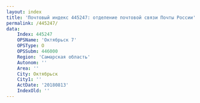 ```yaml
---
layout: index
title: 'Почтовый индекс 445247: отделение почтовой связи Почты России'
permalink: /445247/
data:
    Index: 445247
    OPSName: 'Октябрьск 7'
    OPSType: О
    OPSSubm: 446000
    Region: 'Самарская область'
    Autonom: ''
    Area: ''
    City: Октябрьск
    City1: ''
    ActDate: '20180813'
    IndexOld: ''
---
```

